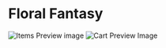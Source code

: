 # Floral Fantasy 

![Items Preview image](https://i.postimg.cc/vHwychrm/Captura-de-Tela-1.png)
![Cart Preview Image](https://i.postimg.cc/zXwrWh7F/Captura-de-Tela-2.png)
